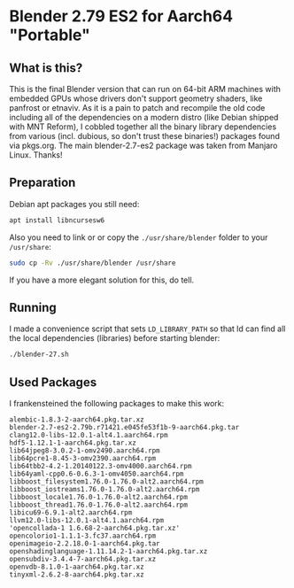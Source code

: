 # Blender 2.79 ES2 for Aarch64 "Portable"

## What is this?

This is the final Blender version that can run on 64-bit ARM machines with embedded GPUs whose drivers don't support geometry shaders, like panfrost or etnaviv. As it is a pain to patch and recompile the old code including all of the dependencies on a modern distro (like Debian shipped with MNT Reform), I cobbled together all the binary library dependencies from various (incl. dubious, so don't trust these binaries!) packages found via pkgs.org. The main blender-2.7-es2 package was taken from Manjaro Linux. Thanks!

## Preparation

Debian apt packages you still need:

```bash
apt install libncursesw6
```

Also you need to link or or copy the `./usr/share/blender` folder to your `/usr/share`:

```bash
sudo cp -Rv ./usr/share/blender /usr/share
```

If you have a more elegant solution for this, do tell.

## Running

I made a convenience script that sets `LD_LIBRARY_PATH` so that ld can find all the local dependencies (libraries) before starting blender:

```bash
./blender-27.sh
```

## Used Packages

I frankensteined the following packages to make this work:

```
alembic-1.8.3-2-aarch64.pkg.tar.xz
blender-2.7-es2-2.79b.r71421.e045fe53f1b-9-aarch64.pkg.tar
clang12.0-libs-12.0.1-alt4.1.aarch64.rpm
hdf5-1.12.1-1-aarch64.pkg.tar.xz
lib64jpeg8-3.0.2-1-omv2490.aarch64.rpm
lib64pcre1-8.45-3-omv2390.aarch64.rpm
lib64tbb2-4.2-1.20140122.3-omv4000.aarch64.rpm
lib64yaml-cpp0.6-0.6.3-1-omv4050.aarch64.rpm
libboost_filesystem1.76.0-1.76.0-alt2.aarch64.rpm
libboost_iostreams1.76.0-1.76.0-alt2.aarch64.rpm
libboost_locale1.76.0-1.76.0-alt2.aarch64.rpm
libboost_thread1.76.0-1.76.0-alt2.aarch64.rpm
libicu69-6.9.1-alt2.aarch64.rpm
llvm12.0-libs-12.0.1-alt4.1.aarch64.rpm
'opencollada-1 1.6.68-2-aarch64.pkg.tar.xz'
opencolorio1-1.1.1-3.fc37.aarch64.rpm
openimageio-2.2.18.0-1-aarch64.pkg.tar
openshadinglanguage-1.11.14.2-1-aarch64.pkg.tar.xz
opensubdiv-3.4.4-7-aarch64.pkg.tar.xz
openvdb-8.1.0-1-aarch64.pkg.tar.xz
tinyxml-2.6.2-8-aarch64.pkg.tar.xz
```

